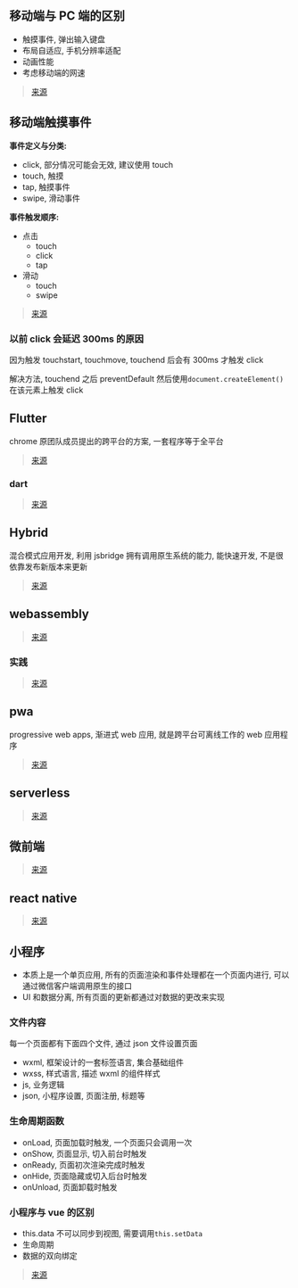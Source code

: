 ## 移动端与 PC 端的区别

- 触摸事件, 弹出输入键盘
- 布局自适应, 手机分辨率适配
- 动画性能
- 考虑移动端的网速

> [来源](https://www.cnblogs.com/zhuzhenwei918/p/6790859.html)

## 移动端触摸事件

**事件定义与分类:**

- click, 部分情况可能会无效, 建议使用 touch
- touch, 触摸
- tap, 触摸事件
- swipe, 滑动事件

**事件触发顺序:**

- 点击
  - touch
  - click
  - tap
- 滑动
  - touch
  - swipe

> [来源](https://www.cnblogs.com/imwtr/p/5882166.html)

### 以前 click 会延迟 300ms 的原因

因为触发 touchstart, touchmove, touchend 后会有 300ms 才触发 click

解决方法, touchend 之后 preventDefault 然后使用`document.createElement()`在该元素上触发 click

## Flutter

chrome 原团队成员提出的跨平台的方案, 一套程序等于全平台

> [来源](https://hicc.me/flutter-for-frontend-engineer/)

### dart

> [来源](https://www.zhihu.com/question/268004898/answer/434687563)

## Hybrid

混合模式应用开发, 利用 jsbridge 拥有调用原生系统的能力, 能快速开发, 不是很依靠发布新版本来更新

> [来源](https://juejin.im/post/5b4ff3bee51d4519721b9986)

## webassembly

> [来源](https://developer.mozilla.org/zh-CN/docs/WebAssembly)

### 实践

> [来源](https://zhuanlan.zhihu.com/p/112223727)

## pwa

progressive web apps, 渐进式 web 应用, 就是跨平台可离线工作的 web 应用程序

> [来源](https://developer.mozilla.org/zh-CN/docs/Web/Progressive_web_apps)

## serverless

> [来源](https://juejin.im/post/5d42945ff265da03a715b2f0)

## 微前端

> [来源](https://tech.meituan.com/2018/09/06/fe-tiny-spa.html)

## react native

> [来源](https://www.zhihu.com/question/27852694)

## 小程序

- 本质上是一个单页应用, 所有的页面渲染和事件处理都在一个页面内进行, 可以通过微信客户端调用原生的接口
- UI 和数据分离, 所有页面的更新都通过对数据的更改来实现

### 文件内容

每一个页面都有下面四个文件, 通过 json 文件设置页面

- wxml, 框架设计的一套标签语言, 集合基础组件
- wxss, 样式语言, 描述 wxml 的组件样式
- js, 业务逻辑
- json, 小程序设置, 页面注册, 标题等

### 生命周期函数

- onLoad, 页面加载时触发, 一个页面只会调用一次
- onShow, 页面显示, 切入前台时触发
- onReady, 页面初次渲染完成时触发
- onHide, 页面隐藏或切入后台时触发
- onUnload, 页面卸载时触发

### 小程序与 vue 的区别

- this.data 不可以同步到视图, 需要调用`this.setData`
- 生命周期
- 数据的双向绑定

> [来源](https://juejin.im/post/5da444ab6fb9a04e054d93d8)
